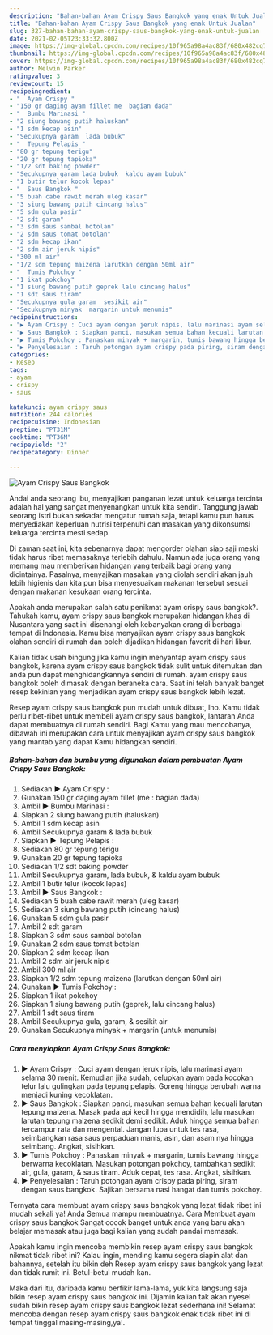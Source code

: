 ```yaml
---
description: "Bahan-bahan Ayam Crispy Saus Bangkok yang enak Untuk Jualan"
title: "Bahan-bahan Ayam Crispy Saus Bangkok yang enak Untuk Jualan"
slug: 327-bahan-bahan-ayam-crispy-saus-bangkok-yang-enak-untuk-jualan
date: 2021-02-05T23:33:32.800Z
image: https://img-global.cpcdn.com/recipes/10f965a98a4ac83f/680x482cq70/ayam-crispy-saus-bangkok-foto-resep-utama.jpg
thumbnail: https://img-global.cpcdn.com/recipes/10f965a98a4ac83f/680x482cq70/ayam-crispy-saus-bangkok-foto-resep-utama.jpg
cover: https://img-global.cpcdn.com/recipes/10f965a98a4ac83f/680x482cq70/ayam-crispy-saus-bangkok-foto-resep-utama.jpg
author: Melvin Parker
ratingvalue: 3
reviewcount: 15
recipeingredient:
- "  Ayam Crispy "
- "150 gr daging ayam fillet me  bagian dada"
- "  Bumbu Marinasi "
- "2 siung bawang putih haluskan"
- "1 sdm kecap asin"
- "Secukupnya garam  lada bubuk"
- "  Tepung Pelapis "
- "80 gr tepung terigu"
- "20 gr tepung tapioka"
- "1/2 sdt baking powder"
- "Secukupnya garam lada bubuk  kaldu ayam bubuk"
- "1 butir telur kocok lepas"
- "  Saus Bangkok "
- "5 buah cabe rawit merah uleg kasar"
- "3 siung bawang putih cincang halus"
- "5 sdm gula pasir"
- "2 sdt garam"
- "3 sdm saus sambal botolan"
- "2 sdm saus tomat botolan"
- "2 sdm kecap ikan"
- "2 sdm air jeruk nipis"
- "300 ml air"
- "1/2 sdm tepung maizena larutkan dengan 50ml air"
- "  Tumis Pokchoy "
- "1 ikat pokchoy"
- "1 siung bawang putih geprek lalu cincang halus"
- "1 sdt saus tiram"
- "Secukupnya gula garam  sesikit air"
- "Secukupnya minyak  margarin untuk menumis"
recipeinstructions:
- "▶️ Ayam Crispy : Cuci ayam dengan jeruk nipis, lalu marinasi ayam selama 30 menit. Kemudian jika sudah, celupkan ayam pada kocokan telur lalu gulingkan pada tepung pelapis. Goreng hingga berubah warna menjadi kuning kecoklatan."
- "▶️ Saus Bangkok : Siapkan panci, masukan semua bahan kecuali larutan tepung maizena. Masak pada api kecil hingga mendidih, lalu masukan larutan tepung maizena sedikit demi sedikit. Aduk hingga semua bahan tercampur rata dan mengental. Jangan lupa untuk tes rasa, seimbangkan rasa saus perpaduan manis, asin, dan asam nya hingga seimbang. Angkat, sisihkan."
- "▶️ Tumis Pokchoy : Panaskan minyak + margarin, tumis bawang hingga berwarna kecoklatan. Masukan potongan pokchoy, tambahkan sedikit air, gula, garam, &amp; saus tiram. Aduk cepat, tes rasa. Angkat, sisihkan."
- "▶️ Penyelesaian : Taruh potongan ayam crispy pada piring, siram dengan saus bangkok. Sajikan bersama nasi hangat dan tumis pokchoy."
categories:
- Resep
tags:
- ayam
- crispy
- saus

katakunci: ayam crispy saus 
nutrition: 244 calories
recipecuisine: Indonesian
preptime: "PT31M"
cooktime: "PT36M"
recipeyield: "2"
recipecategory: Dinner

---
```



![Ayam Crispy Saus Bangkok](https://img-global.cpcdn.com/recipes/10f965a98a4ac83f/680x482cq70/ayam-crispy-saus-bangkok-foto-resep-utama.jpg)

Andai anda seorang ibu, menyajikan panganan lezat untuk keluarga tercinta adalah hal yang sangat menyenangkan untuk kita sendiri. Tanggung jawab seorang istri bukan sekadar mengatur rumah saja, tetapi kamu pun harus menyediakan keperluan nutrisi terpenuhi dan masakan yang dikonsumsi keluarga tercinta mesti sedap.

Di zaman  saat ini, kita sebenarnya dapat mengorder olahan siap saji meski tidak harus ribet memasaknya terlebih dahulu. Namun ada juga orang yang memang mau memberikan hidangan yang terbaik bagi orang yang dicintainya. Pasalnya, menyajikan masakan yang diolah sendiri akan jauh lebih higienis dan kita pun bisa menyesuaikan makanan tersebut sesuai dengan makanan kesukaan orang tercinta. 



Apakah anda merupakan salah satu penikmat ayam crispy saus bangkok?. Tahukah kamu, ayam crispy saus bangkok merupakan hidangan khas di Nusantara yang saat ini disenangi oleh kebanyakan orang di berbagai tempat di Indonesia. Kamu bisa menyajikan ayam crispy saus bangkok olahan sendiri di rumah dan boleh dijadikan hidangan favorit di hari libur.

Kalian tidak usah bingung jika kamu ingin menyantap ayam crispy saus bangkok, karena ayam crispy saus bangkok tidak sulit untuk ditemukan dan anda pun dapat menghidangkannya sendiri di rumah. ayam crispy saus bangkok boleh dimasak dengan beraneka cara. Saat ini telah banyak banget resep kekinian yang menjadikan ayam crispy saus bangkok lebih lezat.

Resep ayam crispy saus bangkok pun mudah untuk dibuat, lho. Kamu tidak perlu ribet-ribet untuk membeli ayam crispy saus bangkok, lantaran Anda dapat membuatnya di rumah sendiri. Bagi Kamu yang mau mencobanya, dibawah ini merupakan cara untuk menyajikan ayam crispy saus bangkok yang mantab yang dapat Kamu hidangkan sendiri.

<!--inarticleads1-->

##### Bahan-bahan dan bumbu yang digunakan dalam pembuatan Ayam Crispy Saus Bangkok:

1. Sediakan  ▶️ Ayam Crispy :
1. Gunakan 150 gr daging ayam fillet (me : bagian dada)
1. Ambil  ▶️ Bumbu Marinasi :
1. Siapkan 2 siung bawang putih (haluskan)
1. Ambil 1 sdm kecap asin
1. Ambil Secukupnya garam &amp; lada bubuk
1. Siapkan  ▶️ Tepung Pelapis :
1. Sediakan 80 gr tepung terigu
1. Gunakan 20 gr tepung tapioka
1. Sediakan 1/2 sdt baking powder
1. Ambil Secukupnya garam, lada bubuk, &amp; kaldu ayam bubuk
1. Ambil 1 butir telur (kocok lepas)
1. Ambil  ▶️ Saus Bangkok :
1. Sediakan 5 buah cabe rawit merah (uleg kasar)
1. Sediakan 3 siung bawang putih (cincang halus)
1. Gunakan 5 sdm gula pasir
1. Ambil 2 sdt garam
1. Siapkan 3 sdm saus sambal botolan
1. Gunakan 2 sdm saus tomat botolan
1. Siapkan 2 sdm kecap ikan
1. Ambil 2 sdm air jeruk nipis
1. Ambil 300 ml air
1. Siapkan 1/2 sdm tepung maizena (larutkan dengan 50ml air)
1. Gunakan  ▶️ Tumis Pokchoy :
1. Siapkan 1 ikat pokchoy
1. Siapkan 1 siung bawang putih (geprek, lalu cincang halus)
1. Ambil 1 sdt saus tiram
1. Ambil Secukupnya gula, garam, &amp; sesikit air
1. Gunakan Secukupnya minyak + margarin (untuk menumis)




<!--inarticleads2-->

##### Cara menyiapkan Ayam Crispy Saus Bangkok:

1. ▶️ Ayam Crispy : Cuci ayam dengan jeruk nipis, lalu marinasi ayam selama 30 menit. Kemudian jika sudah, celupkan ayam pada kocokan telur lalu gulingkan pada tepung pelapis. Goreng hingga berubah warna menjadi kuning kecoklatan.
1. ▶️ Saus Bangkok : Siapkan panci, masukan semua bahan kecuali larutan tepung maizena. Masak pada api kecil hingga mendidih, lalu masukan larutan tepung maizena sedikit demi sedikit. Aduk hingga semua bahan tercampur rata dan mengental. Jangan lupa untuk tes rasa, seimbangkan rasa saus perpaduan manis, asin, dan asam nya hingga seimbang. Angkat, sisihkan.
1. ▶️ Tumis Pokchoy : Panaskan minyak + margarin, tumis bawang hingga berwarna kecoklatan. Masukan potongan pokchoy, tambahkan sedikit air, gula, garam, &amp; saus tiram. Aduk cepat, tes rasa. Angkat, sisihkan.
1. ▶️ Penyelesaian : Taruh potongan ayam crispy pada piring, siram dengan saus bangkok. Sajikan bersama nasi hangat dan tumis pokchoy.




Ternyata cara membuat ayam crispy saus bangkok yang lezat tidak ribet ini mudah sekali ya! Anda Semua mampu membuatnya. Cara Membuat ayam crispy saus bangkok Sangat cocok banget untuk anda yang baru akan belajar memasak atau juga bagi kalian yang sudah pandai memasak.

Apakah kamu ingin mencoba membikin resep ayam crispy saus bangkok nikmat tidak ribet ini? Kalau ingin, mending kamu segera siapin alat dan bahannya, setelah itu bikin deh Resep ayam crispy saus bangkok yang lezat dan tidak rumit ini. Betul-betul mudah kan. 

Maka dari itu, daripada kamu berfikir lama-lama, yuk kita langsung saja bikin resep ayam crispy saus bangkok ini. Dijamin kalian tak akan nyesel sudah bikin resep ayam crispy saus bangkok lezat sederhana ini! Selamat mencoba dengan resep ayam crispy saus bangkok enak tidak ribet ini di tempat tinggal masing-masing,ya!.

